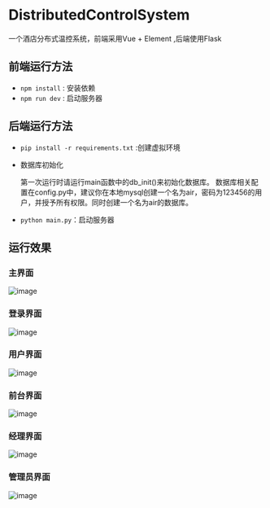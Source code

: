 <!--
 * @Description: 
 * @Author: l
 * @Date: 2021-06-03 20:40:55
 * @LastEditors: l
 * @LastEditTime: 2021-06-04 16:00:23
 * @FilePath: \DistributedControlSystem\README.md
-->
# DistributedControlSystem
一个酒店分布式温控系统，前端采用Vue + Element ,后端使用Flask
## 前端运行方法
- `npm install` : 安装依赖
- `npm run dev` : 启动服务器
## 后端运行方法
- `pip install -r requirements.txt` :创建虚拟环境
- 数据库初始化

  第一次运行时请运行main函数中的db_init()来初始化数据库。
  数据库相关配置在config.py中，建议你在本地mysql创建一个名为air，密码为123456的用户，并授予所有权限。同时创建一个名为air的数据库。
- `python main.py`：启动服务器
## 运行效果
### 主界面
![image](https://user-images.githubusercontent.com/54203997/123535202-fa360100-d754-11eb-8c8f-b2d4b9a13426.png)
### 登录界面
![image](https://user-images.githubusercontent.com/54203997/123535213-06ba5980-d755-11eb-89ad-acf86894e519.png)

### 用户界面
![image](https://user-images.githubusercontent.com/54203997/123535179-e25e7d00-d754-11eb-878a-b84900daf36e.png)

### 前台界面
![image](https://user-images.githubusercontent.com/54203997/123535228-189bfc80-d755-11eb-8257-d68855c3f858.png)

### 经理界面
![image](https://user-images.githubusercontent.com/54203997/123535238-29e50900-d755-11eb-9376-3c60439c21da.png)

### 管理员界面
![image](https://user-images.githubusercontent.com/54203997/123535264-4c772200-d755-11eb-82f2-f399b19fa2ad.png)


